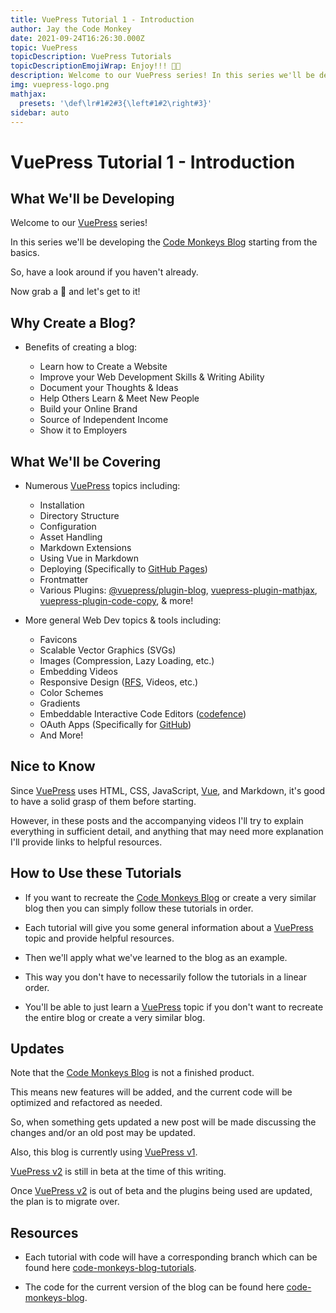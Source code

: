 ```yaml
---
title: VuePress Tutorial 1 - Introduction
author: Jay the Code Monkey
date: 2021-09-24T16:26:30.000Z
topic: VuePress
topicDescription: VuePress Tutorials
topicDescriptionEmojiWrap: Enjoy!!! 🍌🐒
description: Welcome to our VuePress series! In this series we'll be developing the Code Monkeys Blog starting from the basics...
img: vuepress-logo.png
mathjax:
  presets: '\def\lr#1#2#3{\left#1#2\right#3}'
sidebar: auto
---
```


# VuePress Tutorial 1 - Introduction

<PostDetails :author="$frontmatter.author" :posted="$frontmatter.date" :updated="$page.lastUpdated" />

## What We'll be Developing

Welcome to our [VuePress](https://vuepress.vuejs.org/) series!

In this series we'll be developing the [Code Monkeys Blog](/) starting from the basics.

So, have a look around if you haven't already.

Now grab a 🍌 and let's get to it!

## Why Create a Blog?

- Benefits of creating a blog:

  - Learn how to Create a Website
  - Improve your Web Development Skills & Writing Ability
  - Document your Thoughts & Ideas
  - Help Others Learn & Meet New People
  - Build your Online Brand
  - Source of Independent Income
  - Show it to Employers

## What We'll be Covering

- Numerous [VuePress](https://vuepress.vuejs.org/) topics including:

  - Installation
  - Directory Structure
  - Configuration
  - Asset Handling
  - Markdown Extensions
  - Using Vue in Markdown
  - Deploying (Specifically to <span class="external-link-wrap">[GitHub Pages](https://pages.github.com/))</span>
  - Frontmatter
  - Various Plugins: <span class="external-link-wrap">[@vuepress/plugin-blog](https://v1.vuepress.vuejs.org/plugin/official/plugin-blog.html),</span> <span class="external-link-wrap">[vuepress-plugin-mathjax](https://vuepress-community.netlify.app/plugins/mathjax/),</span> <span class="external-link-wrap">[vuepress-plugin-code-copy](https://github.com/znicholasbrown/vuepress-plugin-code-copy),</span> & more!

- More general Web Dev topics & tools including:

  - Favicons
  - Scalable Vector Graphics (SVGs)
  - Images (Compression, Lazy Loading, etc.)
  - Embedding Videos
  - Responsive Design <span class="external-link-wrap">([RFS](https://github.com/twbs/rfs),</span> Videos, etc.)
  - Color Schemes
  - Gradients
  - Embeddable Interactive Code Editors <span class="external-link-wrap">([codefence](https://codefence.io/))</span>
  - OAuth Apps (Specifically for <span class="external-link-wrap">[GitHub](https://docs.github.com/en/developers/apps/building-oauth-apps/creating-an-oauth-app))</span>
  - And More!

## Nice to Know

Since [VuePress](https://vuepress.vuejs.org/) uses HTML, CSS, JavaScript, <span class="external-link-wrap">[Vue](https://vuejs.org/),</span> and Markdown, it's good to have a solid grasp of them before starting.

However, in these posts and the accompanying videos I'll try to explain everything in sufficient detail, and anything that may need more explanation I'll provide links to helpful resources.

## How to Use these Tutorials

- If you want to recreate the [Code Monkeys Blog](/) or create a very similar blog then you can simply follow these tutorials in order.

- Each tutorial will give you some general information about a [VuePress](https://vuepress.vuejs.org/) topic and provide helpful resources.

- Then we'll apply what we've learned to the blog as an example.

- This way you don't have to necessarily follow the tutorials in a linear order.

- You'll be able to just learn a [VuePress](https://vuepress.vuejs.org/) topic if you don't want to recreate the entire blog or create a very similar blog.

## Updates

Note that the [Code Monkeys Blog](/) is not a finished product.

This means new features will be added, and the current code will be optimized and refactored as needed.

So, when something gets updated a new post will be made discussing the changes and/or an old post may be updated.

Also, this blog is currently using <span class="external-link-wrap">[VuePress v1](https://vuepress.vuejs.org/).</span>

[VuePress v2](https://v2.vuepress.vuejs.org/) is still in beta at the time of this writing.

Once [VuePress v2](https://v2.vuepress.vuejs.org/) is out of beta and the plugins being used are updated, the plan is to migrate over.

## Resources

- Each tutorial with code will have a corresponding branch which can be found here <span class="external-link-wrap">[code-monkeys-blog-tutorials](https://github.com/codemonkeysio/code-monkeys-blog-tutorials).</span>

- The code for the current version of the blog can be found here <span class="external-link-wrap">[code-monkeys-blog](https://github.com/codemonkeysio/code-monkeys-blog).</span>
